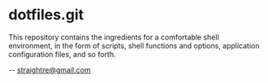 # dotfiles.git

This repository contains the ingredients for a comfortable shell environment, in the form of scripts, shell functions and options, application configuration files, and so forth.

-- 
straightre@gmail.com

